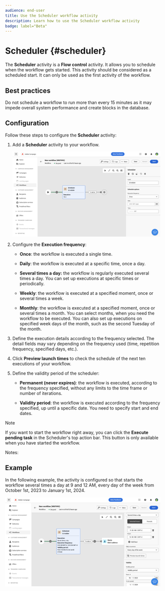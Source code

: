 ```yaml
---
audience: end-user
title: Use the Scheduler workflow activity
description: Learn how to use the Scheduler workflow activity
badge: label="Beta" 
---
```


# Scheduler {#scheduler}

<!--
>[!CONTEXTUALHELP]
>id="acw_orchestration_schedule_options"
>title="Scheduler activity"
>abstract="The Scheduler activity allows you..."
-->

The **Scheduler** activity is a **Flow control** activity. It allows you to schedule when the workflow gets started. This activity should be considered as a scheduled start. It can only be used as the first activity of the workflow. 

## Best practices

Do not schedule a workflow to run more than every 15 minutes as it may impede overall system performance and create blocks in the database.

## Configuration

Follow these steps to configure the **Scheduler** activity:

1. Add a **Scheduler** activity to your workflow.

   ![](../assets/workflow-scheduler.png)

1. Configure the **Execution frequency**:

   * **Once**: the workflow is executed a single time.

   * **Daily**: the workflow is executed at a specific time, once a day.

   * **Several times a day:** the workflow is regularly executed several times a day. You can set up executions at specific times or periodically.

   * **Weekly**: the workflow is executed at a specified moment, once or several times a week.

   * **Monthly**: the workflow is executed at a specified moment, once or several times a month. You can select months, when you need the workflow to be executed. You can also set up executions on specified week days of the month, such as the second Tuesday of the month.

1. Define the execution details according to the frequency selected. The detail fields may vary depending on the frequency used (time, repetition frequency, specified days, etc.).

1. Click **Preview launch times** to check the schedule of the next ten executions of your workflow.

1. Define the validity period of the scheduler:

   * **Permanent (never expires)**: the workflow is executed, according to the frequency specified, without any limits to the time frame or number of iterations.

   * **Validity period**: the workflow is executed according to the frequency specified, up until a specific date. You need to specify start and end dates. 

>[!NOTE]
>
>If you want to start the workflow right away, you can click the **Execute pending task** in the Scheduler's top action bar. This button is only available when you have started the workflow.

Notes: 


## Example

In the following example, the activity is configured so that starts the workflow several times a day at 9 and 12 AM, every day of the week from October 1st, 2023 to January 1st, 2024.

   ![](../assets/workflow-scheduler2.png)



